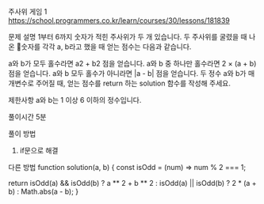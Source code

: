 주사위 게임 1
https://school.programmers.co.kr/learn/courses/30/lessons/181839

문제 설명
1부터 6까지 숫자가 적힌 주사위가 두 개 있습니다. 두 주사위를 굴렸을 때 나온 숫자를 각각 a, b라고 했을 때 얻는 점수는 다음과 같습니다.

a와 b가 모두 홀수라면 a2 + b2 점을 얻습니다.
a와 b 중 하나만 홀수라면 2 × (a + b) 점을 얻습니다.
a와 b 모두 홀수가 아니라면 |a - b| 점을 얻습니다.
두 정수 a와 b가 매개변수로 주어질 때, 얻는 점수를 return 하는 solution 함수를 작성해 주세요.

제한사항
a와 b는 1 이상 6 이하의 정수입니다.

풀이시간
5분

풀이 방법

1. if문으로 해결

다른 방법
function solution(a, b) {
const isOdd = (num) => num % 2 === 1;

return isOdd(a) && isOdd(b)
? a ** 2 + b ** 2
: isOdd(a) || isOdd(b)
? 2 \* (a + b)
: Math.abs(a - b);
}
